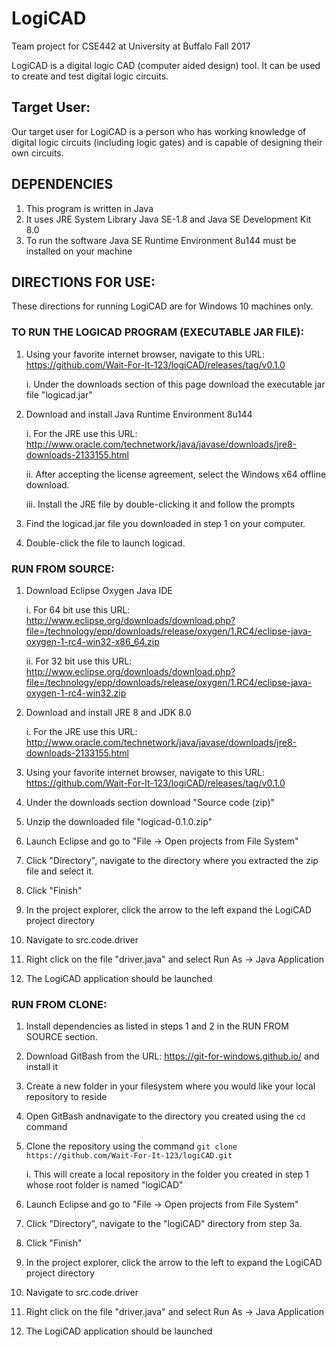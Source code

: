# LogiCAD

Team project for CSE442 at University at Buffalo Fall 2017

LogiCAD is a digital logic CAD (computer aided design) tool. It can be used to create and test digital logic circuits.

## Target User:
Our target user for LogiCAD is a person who has working knowledge of digital logic circuits (including logic gates) and is capable of designing their own circuits.

## DEPENDENCIES
1. This program is written in Java
2. It uses JRE System Library Java SE-1.8 and Java SE Development Kit 8.0
3. To run the software Java SE Runtime Environment 8u144 must be installed on your machine

## DIRECTIONS FOR USE:
These directions for running LogiCAD are for Windows 10 machines only.

### TO RUN THE LOGICAD PROGRAM (EXECUTABLE JAR FILE):
1. Using your favorite internet browser, navigate to this URL: https://github.com/Wait-For-It-123/logiCAD/releases/tag/v0.1.0

      i. Under the downloads section of this page download the executable jar file "logicad.jar"
2. Download and install Java Runtime Environment 8u144

      i. For the JRE use this URL: http://www.oracle.com/technetwork/java/javase/downloads/jre8-downloads-2133155.html
      
      ii. After accepting the license agreement, select the Windows x64 offline download.
      
      iii. Install the JRE file by double-clicking it and follow the prompts
3. Find the logicad.jar file you downloaded in step 1 on your computer.
4. Double-click the file to launch logicad.

### RUN FROM SOURCE:
1.  Download Eclipse Oxygen Java IDE

      i. For 64 bit use this URL: http://www.eclipse.org/downloads/download.php?file=/technology/epp/downloads/release/oxygen/1.RC4/eclipse-java-oxygen-1-rc4-win32-x86_64.zip
	  
      ii. For 32 bit use this URL: http://www.eclipse.org/downloads/download.php?file=/technology/epp/downloads/release/oxygen/1.RC4/eclipse-java-oxygen-1-rc4-win32.zip
2. Download and install JRE 8 and JDK 8.0

      i. For the JRE use this URL: http://www.oracle.com/technetwork/java/javase/downloads/jre8-downloads-2133155.html
3. Using your favorite internet browser, navigate to this URL: https://github.com/Wait-For-It-123/logiCAD/releases/tag/v0.1.0
4. Under the downloads section download "Source code (zip)"
5. Unzip the downloaded file "logicad-0.1.0.zip"
6. Launch Eclipse and go to "File -> Open projects from File System"
7. Click "Directory", navigate to the directory where you extracted the zip file and select it.
8. Click "Finish"
9. In the project explorer, click the arrow to the left expand the LogiCAD project directory
10. Navigate to src.code.driver
11. Right click on the file "driver.java" and select Run As -> Java Application
12. The LogiCAD application should be launched 

### RUN FROM CLONE:
1. Install dependencies as listed in steps 1 and 2 in the RUN FROM SOURCE section.
2. Download GitBash from the URL: https://git-for-windows.github.io/ and install it
3. Create a new folder in your filesystem where you would like your local repository to reside
4. Open GitBash andnavigate to the directory you created using the `cd` command
5. Clone the repository using the command `git clone https://github.com/Wait-For-It-123/logiCAD.git`

      i. This will create a local repository in the folder you created in step 1 whose root folder is named "logiCAD"
6. Launch Eclipse and go to "File -> Open projects from File System"
7. Click "Directory", navigate to the "logiCAD" directory from step 3a.
8. Click "Finish"
9. In the project explorer, click the arrow to the left to expand the LogiCAD project directory
10. Navigate to src.code.driver
11. Right click on the file "driver.java" and select Run As -> Java Application
12. The LogiCAD application should be launched 
